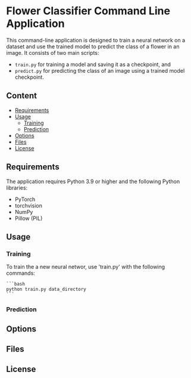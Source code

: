 # Flower Classifier Command Line Application

This command-line application is designed to train a neural network on a dataset and use the trained model to predict the class of a flower in an image. It consists of two main scripts:

- `train.py` for training a model and saving it as a checkpoint, and
- `predict.py` for predicting the class of an image using a trained model checkpoint.

## Content

- [Requirements](#requirements)
- [Usage](#usage)
    - [Training](#training)
    - [Prediction](#prediction)
- [Options](#options)
- [Files](#files)
- [License](#license)

## Requirements

The application requires Python 3.9 or higher and the following Python libraries:

- PyTorch
- torchvision
- NumPy
- Pillow (PIL)

## Usage

### Training

To train the a new neural networ, use 'train.py' with the following commands:
    
    ```bash
    python train.py data_directory
    ```

### Prediction

## Options

## Files

## License
